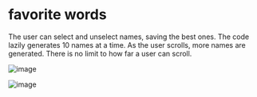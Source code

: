# favorite words
 The user can select and unselect names, saving the best ones. The code lazily generates 10 names at a time. As the user scrolls, more names are generated. There is no limit to how far a user can scroll.
 
 ![image](https://user-images.githubusercontent.com/63197899/147784687-27a77aa1-3a4d-4246-b07a-98c185e64320.png)

![image](https://user-images.githubusercontent.com/63197899/147784599-56a91fba-80e2-467a-b846-9656880a9a0a.png)
